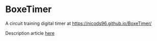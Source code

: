# BoxeTimer
A circuit training digital timer at
https://nicods96.github.io/BoxeTimer/  
  
Description article [here](https://www.linkedin.com/feed/update/urn:li:ugcPost:6836617291573063681?updateEntityUrn=urn%3Ali%3Afs_feedUpdate%3A%28*%2Curn%3Ali%3AugcPost%3A6836617291573063681%29)



